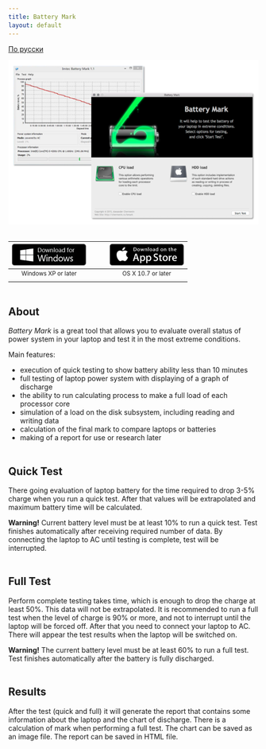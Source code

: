 ```yaml
---
title: Battery Mark
layout: default
---
```

[По русски](/bmark/ru)  

<center><img src="/images/bmark/screen.png" style="max-width:100%" /></center><br />

<div style="text-align:right">
	<table style="display:inline-block">
		<thead>
			<tr>
				<th style="text-align:center"><a target="_blank" href="/files/bmark/bmark-1.1.int.win32.zip"><img src="/images/buttons/windows_en.png" alt="Download for Windows" title="Download for Windows"></a></th>
				<th></th>
				<th style="text-align:center"><a target="_blank" href="https://itunes.apple.com/us/app/battery-mark/id1022826698"><img src="/images/buttons/appstore_en.png" alt="Download for Mac" title="Download for Mac"></a></th>
			</tr>
		</thead>
		<tbody>
			<tr>
				<td style="text-align:center"><sup>Windows XP or later</sup></td>
				<td>&nbsp;&nbsp;&nbsp;&nbsp;&nbsp;</td>
				<td style="text-align:center"><sup>OS X 10.7 or later</sup></td>
			</tr>
		</tbody>
	</table>
</div>

About
-----

*Battery Mark* is a great tool that allows you to evaluate overall status of power system in your laptop and test it in the most extreme conditions.

Main features:
- execution of quick testing to show battery ability less than 10 minutes
- full testing of laptop power system with displaying of a graph of discharge
- the ability to run calculating process to make a full load of each processor core
- simulation of a load on the disk subsystem, including reading and writing data
- calculation of the final mark to compare laptops or batteries
- making of a report for use or research later
<br /><br />

Quick Test
----------

There going evaluation of laptop battery for the time required to drop 3-5% charge
when you run a quick test. After that values will be extrapolated and maximum battery
time will be calculated.

**Warning!** Current battery level must be at least 10% to run a quick test.
Test finishes automatically after receiving required number of data. By connecting
the laptop to AC until testing is complete, test will be interrupted.
<br /><br />

Full Test
---------

Perform complete testing takes time, which is enough to drop the charge at least 50%.
This data will not be extrapolated. It is recommended to run a full test when the
level of charge is 90% or more, and not to interrupt until the laptop will be forced
off. After that you need to connect your laptop to AC. There will appear the test
results when the laptop will be switched on.

**Warning!** The current battery level must be at least 60% to run a full test.
Test finishes automatically after the battery is fully discharged.
<br /><br />

Results
-------

After the test (quick and full) it will generate the report that contains some
information about the laptop and the chart of discharge. There is a calculation of
mark when performing a full test. The chart can be saved as an image file. The report
can be saved in HTML file.